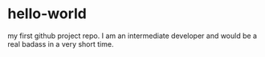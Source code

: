 # hello-world
my first github project repo.
I am an intermediate developer and would be a real badass in a very short time.

